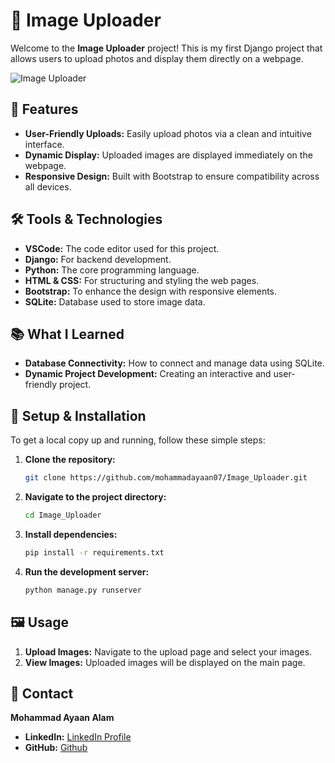# 📸 Image Uploader

Welcome to the **Image Uploader** project! This is my first Django project that allows users to upload photos and display them directly on a webpage. 

![Image Uploader](https://github.com/mohammadayaan07/Image_uploader/)

## 🚀 Features

- **User-Friendly Uploads:** Easily upload photos via a clean and intuitive interface.
- **Dynamic Display:** Uploaded images are displayed immediately on the webpage.
- **Responsive Design:** Built with Bootstrap to ensure compatibility across all devices.

## 🛠️ Tools & Technologies

- **VSCode:** The code editor used for this project.
- **Django:** For backend development.
- **Python:** The core programming language.
- **HTML & CSS:** For structuring and styling the web pages.
- **Bootstrap:** To enhance the design with responsive elements.
- **SQLite:** Database used to store image data.

## 📚 What I Learned

- **Database Connectivity:** How to connect and manage data using SQLite.
- **Dynamic Project Development:** Creating an interactive and user-friendly project.

## 🚧 Setup & Installation

To get a local copy up and running, follow these simple steps:

1. **Clone the repository:**
   ```sh
   git clone https://github.com/mohammadayaan07/Image_Uploader.git
   ```
2. **Navigate to the project directory:**
   ```sh
   cd Image_Uploader
   ```
3. **Install dependencies:**
   ```sh
   pip install -r requirements.txt
   ```
4. **Run the development server:**
   ```sh
   python manage.py runserver
   ```

## 🖼️ Usage

1. **Upload Images:** Navigate to the upload page and select your images.
2. **View Images:** Uploaded images will be displayed on the main page.

## 💬 Contact

**Mohammad Ayaan Alam**
- **LinkedIn:** [LinkedIn Profile](https://www.linkedin.com/in/mohammad-ayaan-alam/)
- **GitHub:** [Github](https://github.com/mohammadayaan07/)
